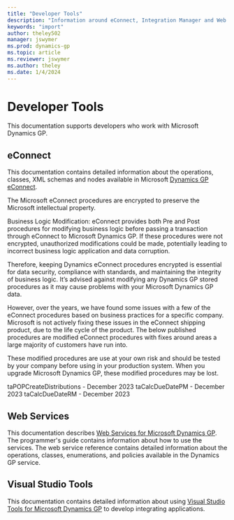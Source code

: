 ```yaml
---
title: "Developer Tools"
description: "Information around eConnect, Integration Manager and Web Services in Microsoft Dynamics GP."
keywords: "import"
author: theley502
manager: jswymer
ms.prod: dynamics-gp
ms.topic: article
ms.reviewer: jswymer
ms.author: theley
ms.date: 1/4/2024
---
```


# Developer Tools

This documentation supports developers who work with Microsoft Dynamics GP.

## eConnect 

This documentation contains detailed information about the operations, classes, XML schemas and nodes available in Microsoft [Dynamics GP eConnect](/previous-versions/dynamicsgp/developer/bb219081(v=msdn.10)). 

The Microsoft eConnect procedures are encrypted to preserve the Microsoft intellectual property.

Business Logic Modification: eConnect provides both Pre and Post procedures for modifying business logic before passing a transaction through eConnect to Microsoft Dynamics GP. If these procedures were not encrypted, unauthorized modifications could be made, potentially leading to incorrect business logic application and data corruption.

Therefore, keeping Dynamics eConnect procedures encrypted is essential for data security, compliance with standards, and maintaining the integrity of business logic. It’s advised against modifying any Dynamics GP stored procedures as it may cause problems with your Microsoft Dynamics GP data.

However, over the years, we have found some issues with a few of the eConnect procedures based on business practices for a specific company.  Microsoft is not actively fixing these issues in the eConnect shipping product, due to the life cycle of the product.  The below published procedures are modified eConnect procedures with fixes around areas a large majority of customers have run into.

These modified procedures are use at your own risk and should be tested by your company before using in your production system.  When you upgrade Microsoft Dynamics GP, these modified procedures may be lost.

taPOPCreateDistributions - December 2023
taCalcDueDatePM - December 2023
taCalcDueDateRM - December 2023

## Web Services

This documentation describes [Web Services for Microsoft Dynamics GP](/previous-versions/dynamicsgp/developer/cc534132(v=msdn.10)). 
The programmer's guide contains information about how to use the services. 
The web service reference contains detailed information about the operations, classes, enumerations, and policies available in the Dynamics GP service. 

## Visual Studio Tools

This documentation contains detailed information about using [Visual Studio Tools for Microsoft Dynamics GP](/previous-versions/dynamicsgp/developer/cc543538(v=msdn.10)) to develop integrating applications. 
